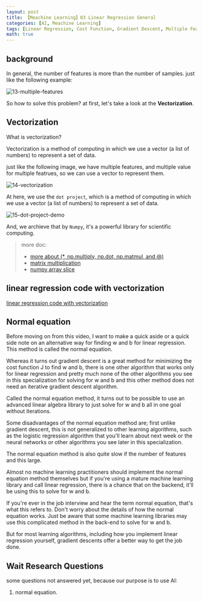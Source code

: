 ```yaml
---
layout: post
title: 【Meachine Learning】03 Linear Regression General
categories: [AI, Meachine Learning]
tags: [Linear Regression, Cost Function, Gradient Descent, Multiple Feature]
math: true
---
```


## background

In general, the number of features is more than the number of samples. just like the following example:

![13-multiple-features](/assets/images/meachine-learning/linear-regression/13-multiple-features.png)

So how to solve this problem? at first, let's take a look at the **Vectorization**.

## Vectorization

What is vectorization?

Vectorization is a method of computing in which we use a vector (a list of numbers) to represent a set of data.

just like the following image, we have multiple features, and multiple value for multiple featrues, so we can use a vector to represent them.

![14-vectorization](/assets/images/meachine-learning/linear-regression/14-vectorization.png)

At here, we use the `dot project`, which is a method of computing in which we use a vector (a list of numbers) to represent a set of data.

![15-dot-project-demo](/assets/images/meachine-learning/linear-regression/15-dot-project-demo.gif)

And, we archieve that by `Numpy`, it's a powerful library for scientific computing.

> more doc:
>
> - [more about (\*, np.multiply, np.dot, np.matmul, and @)](https://mkang32.github.io/python/2020/08/30/numpy-matmul.html)
> - [matrix multiplication](https://blog.csdn.net/STRVE/article/details/106739349)
> - [numpy array slice](https://blog.csdn.net/weixin_43629813/article/details/101122997)

## linear regression code with vectorization

[linear regression code with vectorization](https://github.com/yc913344706/ai-code/blob/main/LinearRegression/house_predict.ipynb)

## Normal equation

Before moving on from this video, I want to make a quick aside or a quick side note on an alternative way for finding w and b for linear regression. This method is called the normal equation.

Whereas it turns out gradient descent is a great method for minimizing the cost function J to find w and b, there is one other algorithm that works only for linear regression and pretty much none of the other algorithms you see in this specialization for solving for w and b and this other method does not need an iterative gradient descent algorithm.

Called the normal equation method, it turns out to be possible to use an advanced linear algebra library to just solve for w and b all in one goal without iterations.

Some disadvantages of the normal equation method are; first unlike gradient descent, this is not generalized to other learning algorithms, such as the logistic regression algorithm that you'll learn about next week or the neural networks or other algorithms you see later in this specialization.

The normal equation method is also quite slow if the number of features and this large.

Almost no machine learning practitioners should implement the normal equation method themselves but if you're using a mature machine learning library and call linear regression, there is a chance that on the backend, it'll be using this to solve for w and b.

If you're ever in the job interview and hear the term normal equation, that's what this refers to. Don't worry about the details of how the normal equation works. Just be aware that some machine learning libraries may use this complicated method in the back-end to solve for w and b.

But for most learning algorithms, including how you implement linear regression yourself, gradient descents offer a better way to get the job done.

## Wait Research Questions

some questions not answered yet, because our purpose is to use AI:

1. normal equation.
